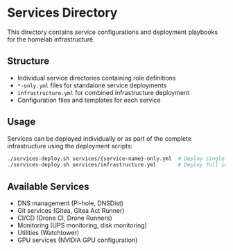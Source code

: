 # Services Directory

This directory contains service configurations and deployment playbooks for the homelab infrastructure.

## Structure

- Individual service directories containing role definitions
- `*-only.yml` files for standalone service deployments
- `infrastructure.yml` for combined infrastructure deployment
- Configuration files and templates for each service

## Usage

Services can be deployed individually or as part of the complete infrastructure using the deployment scripts:

```bash
./services-deploy.sh services/{service-name}-only.yml  # Deploy single service
./services-deploy.sh services/infrastructure.yml       # Deploy full infrastructure
```

## Available Services

- DNS management (Pi-hole, DNSDist)
- Git services (Gitea, Gitea Act Runner)
- CI/CD (Drone CI, Drone Runners)
- Monitoring (UPS monitoring, disk monitoring)
- Utilities (Watchtower)
- GPU services (NVIDIA GPU configuration)
